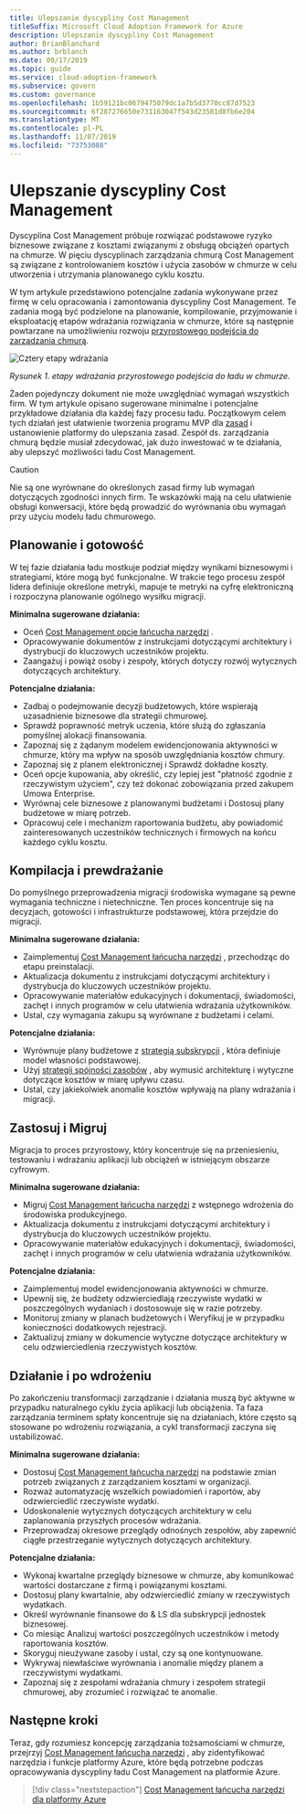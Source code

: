 ```yaml
---
title: Ulepszanie dyscypliny Cost Management
titleSuffix: Microsoft Cloud Adoption Framework for Azure
description: Ulepszanie dyscypliny Cost Management
author: BrianBlanchard
ms.author: brblanch
ms.date: 09/17/2019
ms.topic: guide
ms.service: cloud-adoption-framework
ms.subservice: govern
ms.custom: governance
ms.openlocfilehash: 1b59121bc0679475079dc1a7b5d3770cc87d7523
ms.sourcegitcommit: 6f287276650e731163047f543d23581d8fb6e204
ms.translationtype: MT
ms.contentlocale: pl-PL
ms.lasthandoff: 11/07/2019
ms.locfileid: "73753088"
---
```

# <a name="cost-management-discipline-improvement"></a>Ulepszanie dyscypliny Cost Management

Dyscyplina Cost Management próbuje rozwiązać podstawowe ryzyko biznesowe związane z kosztami związanymi z obsługą obciążeń opartych na chmurze. W pięciu dyscyplinach zarządzania chmurą Cost Management są związane z kontrolowaniem kosztów i użycia zasobów w chmurze w celu utworzenia i utrzymania planowanego cyklu kosztu.

W tym artykule przedstawiono potencjalne zadania wykonywane przez firmę w celu opracowania i zamontowania dyscypliny Cost Management. Te zadania mogą być podzielone na planowanie, kompilowanie, przyjmowanie i eksploatację etapów wdrażania rozwiązania w chmurze, które są następnie powtarzane na umożliwieniu rozwoju [przyrostowego podejścia do zarządzania chmurą](../guides/index.md#an-incremental-approach-to-cloud-governance).

![Cztery etapy wdrażania](../../_images/govern/adoption-phases.png)

*Rysunek 1. etapy wdrażania przyrostowego podejścia do ładu w chmurze.*

Żaden pojedynczy dokument nie może uwzględniać wymagań wszystkich firm. W tym artykule opisano sugerowane minimalne i potencjalne przykładowe działania dla każdej fazy procesu ładu. Początkowym celem tych działań jest ułatwienie tworzenia programu MVP dla [zasad](../guides/index.md#an-incremental-approach-to-cloud-governance) i ustanowienie platformy do ulepszania zasad. Zespół ds. zarządzania chmurą będzie musiał zdecydować, jak dużo inwestować w te działania, aby ulepszyć możliwości ładu Cost Management.

> [!CAUTION]
> Nie są one wyrównane do określonych zasad firmy lub wymagań dotyczących zgodności innych firm. Te wskazówki mają na celu ułatwienie obsługi konwersacji, które będą prowadzić do wyrównania obu wymagań przy użyciu modelu ładu chmurowego.

## <a name="planning-and-readiness"></a>Planowanie i gotowość

W tej fazie działania ładu mostkuje podział między wynikami biznesowymi i strategiami, które mogą być funkcjonalne. W trakcie tego procesu zespół lidera definiuje określone metryki, mapuje te metryki na cyfrę elektroniczną i rozpoczyna planowanie ogólnego wysiłku migracji.

**Minimalna sugerowane działania:**

- Oceń [Cost Management opcje łańcucha narzędzi](./toolchain.md) .
- Opracowywanie dokumentów z instrukcjami dotyczącymi architektury i dystrybucji do kluczowych uczestników projektu.
- Zaangażuj i powiąż osoby i zespoły, których dotyczy rozwój wytycznych dotyczących architektury.

**Potencjalne działania:**

- Zadbaj o podejmowanie decyzji budżetowych, które wspierają uzasadnienie biznesowe dla strategii chmurowej.
- Sprawdź poprawność metryk uczenia, które służą do zgłaszania pomyślnej alokacji finansowania.
- Zapoznaj się z żądanym modelem ewidencjonowania aktywności w chmurze, który ma wpływ na sposób uwzględniania kosztów chmury.
- Zapoznaj się z planem elektronicznej i Sprawdź dokładne koszty.
- Oceń opcje kupowania, aby określić, czy lepiej jest "płatność zgodnie z rzeczywistym użyciem", czy też dokonać zobowiązania przed zakupem Umowa Enterprise.
- Wyrównaj cele biznesowe z planowanymi budżetami i Dostosuj plany budżetowe w miarę potrzeb.
- Opracowuj cele i mechanizm raportowania budżetu, aby powiadomić zainteresowanych uczestników technicznych i firmowych na końcu każdego cyklu kosztu.

## <a name="build-and-predeployment"></a>Kompilacja i prewdrażanie

Do pomyślnego przeprowadzenia migracji środowiska wymagane są pewne wymagania techniczne i nietechniczne. Ten proces koncentruje się na decyzjach, gotowości i infrastrukturze podstawowej, która przejdzie do migracji.

**Minimalna sugerowane działania:**

- Zaimplementuj [Cost Management łańcucha narzędzi](./toolchain.md) , przechodząc do etapu preinstalacji.
- Aktualizacja dokumentu z instrukcjami dotyczącymi architektury i dystrybucja do kluczowych uczestników projektu.
- Opracowywanie materiałów edukacyjnych i dokumentacji, świadomości, zachęt i innych programów w celu ułatwienia wdrażania użytkowników.
- Ustal, czy wymagania zakupu są wyrównane z budżetami i celami.

**Potencjalne działania:**

- Wyrównuje plany budżetowe z [strategią subskrypcji](../../decision-guides/subscriptions/index.md) , która definiuje model własności podstawowej.
- Użyj [strategii spójności zasobów](../../decision-guides/resource-consistency/index.md) , aby wymusić architekturę i wytyczne dotyczące kosztów w miarę upływu czasu.
- Ustal, czy jakiekolwiek anomalie kosztów wpływają na plany wdrażania i migracji.

## <a name="adopt-and-migrate"></a>Zastosuj i Migruj

Migracja to proces przyrostowy, który koncentruje się na przeniesieniu, testowaniu i wdrażaniu aplikacji lub obciążeń w istniejącym obszarze cyfrowym.

**Minimalna sugerowane działania:**

- Migruj [Cost Management łańcucha narzędzi](./toolchain.md) z wstępnego wdrożenia do środowiska produkcyjnego.
- Aktualizacja dokumentu z instrukcjami dotyczącymi architektury i dystrybucja do kluczowych uczestników projektu.
- Opracowywanie materiałów edukacyjnych i dokumentacji, świadomości, zachęt i innych programów w celu ułatwienia wdrażania użytkowników.

**Potencjalne działania:**

- Zaimplementuj model ewidencjonowania aktywności w chmurze.
- Upewnij się, że budżety odzwierciedlają rzeczywiste wydatki w poszczególnych wydaniach i dostosowuje się w razie potrzeby.
- Monitoruj zmiany w planach budżetowych i Weryfikuj je w przypadku konieczności dodatkowych rejestracji.
- Zaktualizuj zmiany w dokumencie wytyczne dotyczące architektury w celu odzwierciedlenia rzeczywistych kosztów.

## <a name="operate-and-post-implementation"></a>Działanie i po wdrożeniu

Po zakończeniu transformacji zarządzanie i działania muszą być aktywne w przypadku naturalnego cyklu życia aplikacji lub obciążenia. Ta faza zarządzania terminem spłaty koncentruje się na działaniach, które często są stosowane po wdrożeniu rozwiązania, a cykl transformacji zaczyna się ustabilizować.

**Minimalna sugerowane działania:**

- Dostosuj [Cost Management łańcucha narzędzi](./toolchain.md) na podstawie zmian potrzeb związanych z zarządzaniem kosztami w organizacji.
- Rozważ automatyzację wszelkich powiadomień i raportów, aby odzwierciedlić rzeczywiste wydatki.
- Udoskonalenie wytycznych dotyczących architektury w celu zaplanowania przyszłych procesów wdrażania.
- Przeprowadzaj okresowe przeglądy odnośnych zespołów, aby zapewnić ciągłe przestrzeganie wytycznych dotyczących architektury.

**Potencjalne działania:**

- Wykonaj kwartalne przeglądy biznesowe w chmurze, aby komunikować wartości dostarczane z firmą i powiązanymi kosztami.
- Dostosuj plany kwartalnie, aby odzwierciedlić zmiany w rzeczywistych wydatkach.
- Określ wyrównanie finansowe do & LS dla subskrypcji jednostek biznesowej.
- Co miesiąc Analizuj wartości poszczególnych uczestników i metody raportowania kosztów.
- Skoryguj nieużywane zasoby i ustal, czy są one kontynuowane.
- Wykrywaj niewłaściwe wyrównania i anomalie między planem a rzeczywistymi wydatkami.
- Zapoznaj się z zespołami wdrażania chmury i zespołem strategii chmurowej, aby zrozumieć i rozwiązać te anomalie.

## <a name="next-steps"></a>Następne kroki

Teraz, gdy rozumiesz koncepcję zarządzania tożsamościami w chmurze, przejrzyj [Cost Management łańcucha narzędzi](./toolchain.md) , aby zidentyfikować narzędzia i funkcje platformy Azure, które będą potrzebne podczas opracowywania dyscypliny ładu Cost Management na platformie Azure.

> [!div class="nextstepaction"]
> [Cost Management łańcucha narzędzi dla platformy Azure](./toolchain.md)
